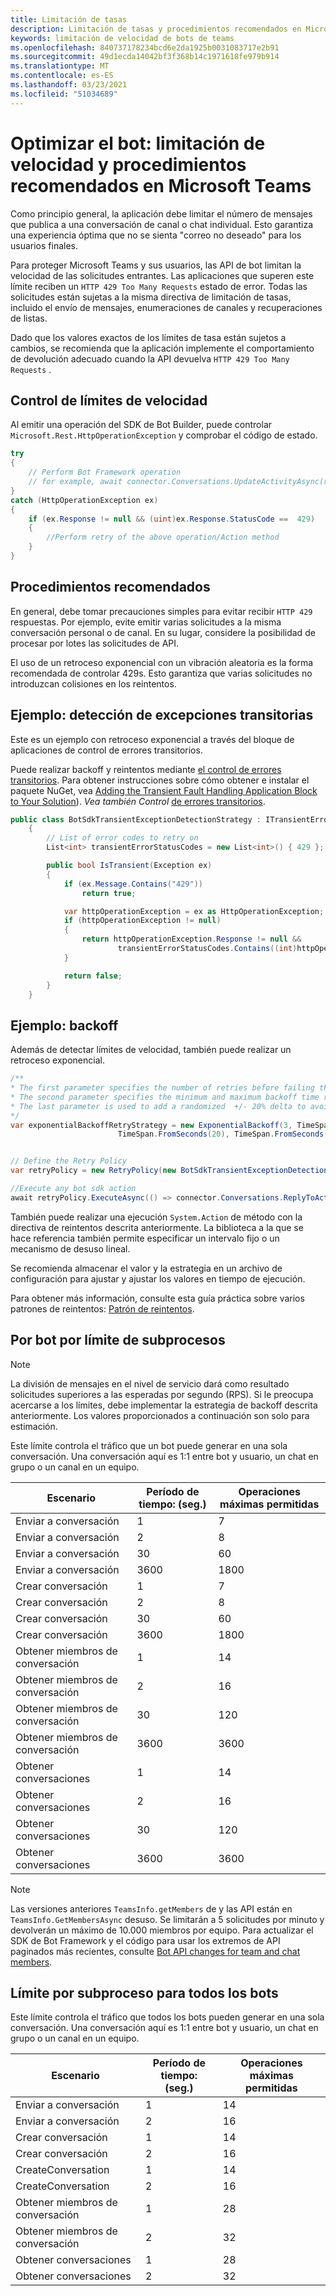 ```yaml
---
title: Limitación de tasas
description: Limitación de tasas y procedimientos recomendados en Microsoft Teams
keywords: limitación de velocidad de bots de teams
ms.openlocfilehash: 840737178234bcd6e2da1925b0031083717e2b91
ms.sourcegitcommit: 49d1ecda14042bf3f368b14c1971618fe979b914
ms.translationtype: MT
ms.contentlocale: es-ES
ms.lasthandoff: 03/23/2021
ms.locfileid: "51034689"
---
```

# <a name="optimize-your-bot-rate-limiting-and-best-practices-in-microsoft-teams"></a>Optimizar el bot: limitación de velocidad y procedimientos recomendados en Microsoft Teams

Como principio general, la aplicación debe limitar el número de mensajes que publica a una conversación de canal o chat individual. Esto garantiza una experiencia óptima que no se sienta "correo no deseado" para los usuarios finales.

Para proteger Microsoft Teams y sus usuarios, las API de bot limitan la velocidad de las solicitudes entrantes. Las aplicaciones que superen este límite reciben un `HTTP 429 Too Many Requests` estado de error. Todas las solicitudes están sujetas a la misma directiva de limitación de tasas, incluido el envío de mensajes, enumeraciones de canales y recuperaciones de listas.

Dado que los valores exactos de los límites de tasa están sujetos a cambios, se recomienda que la aplicación implemente el comportamiento de devolución adecuado cuando la API devuelva `HTTP 429 Too Many Requests` .

## <a name="handling-rate-limits"></a>Control de límites de velocidad

Al emitir una operación del SDK de Bot Builder, puede controlar `Microsoft.Rest.HttpOperationException` y comprobar el código de estado.

```csharp
try
{
    // Perform Bot Framework operation
    // for example, await connector.Conversations.UpdateActivityAsync(reply);
}
catch (HttpOperationException ex)
{
    if (ex.Response != null && (uint)ex.Response.StatusCode ==  429)
    {
        //Perform retry of the above operation/Action method
    }
}
```

## <a name="best-practices"></a>Procedimientos recomendados

En general, debe tomar precauciones simples para evitar recibir `HTTP 429` respuestas. Por ejemplo, evite emitir varias solicitudes a la misma conversación personal o de canal. En su lugar, considere la posibilidad de procesar por lotes las solicitudes de API.

El uso de un retroceso exponencial con un vibración aleatoria es la forma recomendada de controlar 429s. Esto garantiza que varias solicitudes no introduzcan colisiones en los reintentos.

## <a name="example-detecting-transient-exceptions"></a>Ejemplo: detección de excepciones transitorias

Este es un ejemplo con retroceso exponencial a través del bloque de aplicaciones de control de errores transitorios.

Puede realizar backoff y reintentos mediante [el control de errores transitorios](/previous-versions/msp-n-p/hh675232%28v%3dpandp.10%29). Para obtener instrucciones sobre cómo obtener e instalar el paquete NuGet, vea [Adding the Transient Fault Handling Application Block to Your Solution](/previous-versions/msp-n-p/dn440719(v=pandp.60)?redirectedfrom=MSDN)). *Vea también Control* [de errores transitorios](/azure/architecture/best-practices/transient-faults).

```csharp
public class BotSdkTransientExceptionDetectionStrategy : ITransientErrorDetectionStrategy
    {
        // List of error codes to retry on
        List<int> transientErrorStatusCodes = new List<int>() { 429 };

        public bool IsTransient(Exception ex)
        {
            if (ex.Message.Contains("429"))
                return true;

            var httpOperationException = ex as HttpOperationException;
            if (httpOperationException != null)
            {
                return httpOperationException.Response != null &&
                        transientErrorStatusCodes.Contains((int)httpOperationException.Response.StatusCode);
            }

            return false;
        }
    }
```

## <a name="example-backoff"></a>Ejemplo: backoff

Además de detectar límites de velocidad, también puede realizar un retroceso exponencial.

```csharp
/**
* The first parameter specifies the number of retries before failing the operation.
* The second parameter specifies the minimum and maximum backoff time respectively.
* The last parameter is used to add a randomized  +/- 20% delta to avoid numerous clients retrying simultaneously.
*/
var exponentialBackoffRetryStrategy = new ExponentialBackoff(3, TimeSpan.FromSeconds(2),
                        TimeSpan.FromSeconds(20), TimeSpan.FromSeconds(1));


// Define the Retry Policy
var retryPolicy = new RetryPolicy(new BotSdkTransientExceptionDetectionStrategy(), exponentialBackoffRetryStrategy);

//Execute any bot sdk action
await retryPolicy.ExecuteAsync(() => connector.Conversations.ReplyToActivityAsync( (Activity)reply) ).ConfigureAwait(false);
```

También puede realizar una ejecución `System.Action` de método con la directiva de reintentos descrita anteriormente. La biblioteca a la que se hace referencia también permite especificar un intervalo fijo o un mecanismo de desuso lineal.

Se recomienda almacenar el valor y la estrategia en un archivo de configuración para ajustar y ajustar los valores en tiempo de ejecución.

Para obtener más información, consulte esta guía práctica sobre varios patrones de reintentos: [Patrón de reintentos](/azure/architecture/patterns/retry).

## <a name="per-bot-per-thread-limit"></a>Por bot por límite de subprocesos

>[!NOTE]
>La división de mensajes en el nivel de servicio dará como resultado solicitudes superiores a las esperadas por segundo (RPS). Si le preocupa acercarse a los límites, debe implementar la estrategia de backoff descrita anteriormente. Los valores proporcionados a continuación son solo para estimación.

Este límite controla el tráfico que un bot puede generar en una sola conversación. Una conversación aquí es 1:1 entre bot y usuario, un chat en grupo o un canal en un equipo.

| **Escenario** | **Período de tiempo: (seg.)** | **Operaciones máximas permitidas** |
| --- | --- | --- |
| Enviar a conversación | 1 | 7  |
| Enviar a conversación | 2 | 8  |
| Enviar a conversación | 30 | 60 |
| Enviar a conversación | 3600 | 1800 |
| Crear conversación | 1 | 7  |
| Crear conversación | 2 | 8  |
| Crear conversación | 30 | 60 |
| Crear conversación | 3600 | 1800 |
| Obtener miembros de conversación| 1 | 14  |
| Obtener miembros de conversación| 2 | 16  |
| Obtener miembros de conversación| 30 | 120 |
| Obtener miembros de conversación| 3600 | 3600 |
| Obtener conversaciones | 1 | 14  |
| Obtener conversaciones | 2 | 16  |
| Obtener conversaciones | 30 | 120 |
| Obtener conversaciones | 3600 | 3600 |

>[!NOTE]
> Las versiones anteriores `TeamsInfo.getMembers` de y las API están en `TeamsInfo.GetMembersAsync` desuso. Se limitarán a 5 solicitudes por minuto y devolverán un máximo de 10.000 miembros por equipo. Para actualizar el SDK de Bot Framework y el código para usar los extremos de API paginados más recientes, consulte [Bot API changes for team and chat members](../../resources/team-chat-member-api-changes.md).

## <a name="per-thread-limit-for-all-bots"></a>Límite por subproceso para todos los bots

Este límite controla el tráfico que todos los bots pueden generar en una sola conversación. Una conversación aquí es 1:1 entre bot y usuario, un chat en grupo o un canal en un equipo.

| **Escenario** | **Período de tiempo: (seg.)** | **Operaciones máximas permitidas** |
| --- | --- | --- |
| Enviar a conversación | 1 | 14  |
| Enviar a conversación | 2 | 16  |
| Crear conversación | 1 | 14  |
| Crear conversación | 2 | 16  |
| CreateConversation| 1 | 14  |
| CreateConversation| 2 | 16  |
| Obtener miembros de conversación| 1 | 28 |
| Obtener miembros de conversación| 2 | 32 |
| Obtener conversaciones | 1 | 28 |
| Obtener conversaciones | 2 | 32 |

